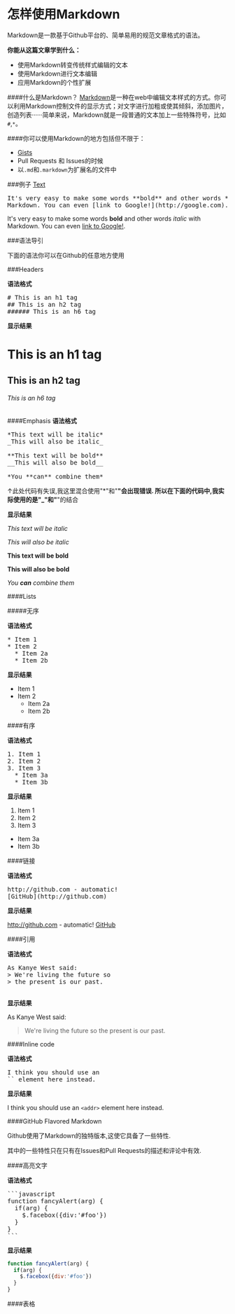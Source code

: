 


怎样使用Markdown
======================

Markdown是一款基于Github平台的、简单易用的规范文章格式的语法。


**你能从这篇文章学到什么：**
* 使用Markdown转变传统样式编辑的文本
* 使用Markdown进行文本编辑
* 应用Markdown的个性扩展

####什么是Markdown？
[Markdown](http://daringfireball.net/projects/markdown/)是一种在web中编辑文本样式的方式。你可以利用Markdown控制文件的显示方式；对文字进行加粗或使其倾斜，添加图片，创造列表······简单来说，Markdown就是一段普通的文本加上一些特殊符号，比如<code>#</code>,<code>*</code>。

####你可以使用Markdown的地方包括但不限于：
* [Gists](https://gist.github.com/)
* Pull Requests 和 Issues的时候
* 以<code>.md</code>和<code>.markdown</code>为扩展名的文件中

###例子
<a href="# ">Text</a>

<pre id="text">It's very easy to make some words **bold** and other words *italic* with 
Markdown. You can even [link to Google!](http://google.com).
</pre>

It's very easy to make some words **bold** and other words *italic* with 
Markdown. You can even [link to Google!](http://google.com).

###语法导引

下面的语法你可以在Github的任意地方使用

###Headers

**语法格式**

<pre># This is an h1 tag
## This is an h2 tag
###### This is an h6 tag
</pre>

**显示结果**

# This is an h1 tag
## This is an h2 tag
###### This is an h6 tag

####Emphasis
**语法格式**
<pre>*This text will be italic*
_This will also be italic_

**This text will be bold**
__This will also be bold__

*You **can** combine them*
</pre>

↑此处代码有失误,我这里混合使用"*"和"**"会出现错误.
所以在下面的代码中,我实际使用的是"_"和"**"的结合

**显示结果**

*This text will be italic*

_This will also be italic_

**This text will be bold**

__This will also be bold__

_You **can** combine them_

####Lists

#####无序

**语法格式**

<pre>
* Item 1
* Item 2
  * Item 2a
  * Item 2b
</pre>

**显示结果**

* Item 1
* Item 2
  * Item 2a
  * Item 2b

####有序

**语法格式**

<pre>1. Item 1
2. Item 2
3. Item 3
  * Item 3a
  * Item 3b
</pre>

**显示结果**

1. Item 1
2. Item 2
3. Item 3
  * Item 3a
  * Item 3b

####链接

**语法格式**

<pre>
http://github.com - automatic!
[GitHub](http://github.com)
</pre>

**显示结果**

http://github.com - automatic!
[GitHub](http://github.com)

####引用

**语法格式**

<pre>
As Kanye West said:
> We're living the future so
> the present is our past.

</pre>

**显示结果**

As Kanye West said:

> We're living the future so
> the present is our past.

####Inline code

**语法格式**

<pre>
I think you should use an
`<addr>` element here instead.
</pre>

**显示结果**

I think you should use an
`<addr>` element here instead.

####GitHub Flavored Markdown

Github使用了Markdown的独特版本,这使它具备了一些特性.

其中的一些特性只在只有在Issues和Pull Requests的描述和评论中有效.

####高亮文字

**语法格式**

<pre>
```javascript
function fancyAlert(arg) {
  if(arg) {
    $.facebox({div:'#foo'})
  }
}
```
</pre>

**显示结果**

```javascript
function fancyAlert(arg) {
  if(arg) {
    $.facebox({div:'#foo'})
  }
}
```
####表格
